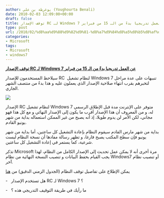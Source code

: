 ```yaml
---
author: يوغرطة بن علي (Youghourta Benali)
date: 2010-02-03 12:09:00+00:00
draft: false
title: توقف الإصدار RC لـ Windows 7 عن العمل تدريجيا بدءً من الـ 15 من فبراير
type: post
url: /2010/02/%d8%aa%d9%88%d9%82%d9%81-%d8%a7%d9%84%d8%a5%d8%b5%d8%af%d8%a7%d8%b1-rc-%d9%84%d9%80-windows-7-%d8%b9%d9%86-%d8%a7%d9%84%d8%b9%d9%85%d9%84-%d8%aa%d8%af%d8%b1%d9%8a%d8%ac%d9%8a%d8%a7-%d8%a8%d8%af%d8%a1/
categories:
- Microsoft
tags:
- Microsoft
- windows7
---
```


[**توقف الإصدار RC لـ Windows 7 عن العمل تدريجيا بدءً من الـ 15 من فبراير**](http://www.it-scoop.com/2010/02/%d8%aa%d9%88%d9%82%d9%81-%d8%a7%d9%84%d8%a5%d8%b5%d8%af%d8%a7%d8%b1-rc-%d9%84%d9%80-windows-7-%d8%b9%d9%86-%d8%a7%d9%84%d8%b9%d9%85%d9%84-%d8%aa%d8%af%d8%b1%d9%8a%d8%ac%d9%8a%d8%a7-%d8%a8%d8%af%d8%a1/)


سيلاحظ المستخدمون للإصدار RC  لنظام تشغيل Windows 7 تنبيهات على عدة مراحل لتخبرهم بقرب انتهاء صلاحية الإصدار الذي يعملون عليه و هذا بدءً من منتصف الشهر الجاري.

[![](http://djug.developpez.com/rsc/windows_7_rc_shutdown.jpg)
](http://www.it-scoop.com/2010/02/%d8%aa%d9%88%d9%82%d9%81-%d8%a7%d9%84%d8%a5%d8%b5%d8%af%d8%a7%d8%b1-rc-%d9%84%d9%80-windows-7-%d8%b9%d9%86-%d8%a7%d9%84%d8%b9%d9%85%d9%84-%d8%aa%d8%af%d8%b1%d9%8a%d8%ac%d9%8a%d8%a7-%d8%a8%d8%af%d8%a1/)

الإصدار RC لنظام تشغيل Windows 7 متوفر على الإنترنت مدة قبل الإطلاق الرسمي له، و من المعروف أن هذا الإصدار أقرب ما يكون إلى الإصدار النهائي و مع كل هذا فهو مجاني، لكن الأمر لن يدوم طويلا، إذ أنه يصبح من غير الممكن استعماله بداية من شهر يونيو القادم.

بداية من شهر مارس القادم سيقوم النظام بإعادة التشغيل كل ساعتين، أما بداية من شهر يونيو فإن سطح المكتب يصبح فارغا، و تظهر رسالة مفادها أن نسخة النظام ليست شرعية، كما يستمر في إعادة التشغيل كل ساعتين.

تذكر Microsoft مرة أخرى أنه لا يمكن عمل تحديث إلى الإصدار الكامل من النظام، لهذا يجب القيام بحفظ البيانات و تنصيب النسخة النهائية من نظام Windows7 أو تنصيب نظام آخر.

يمكن الإطلاع على تفاصيل توقف النظام (الجدول الزمني الدقيق) من [هنا](http://support.microsoft.com/?scid=kb%3Ben-us%3B971767&x=17&y=13)

-   هل تستخدم الإصدار RC لـ Windows 7 ؟

-   ما رأيك في طريقة التوقيف التدريجي هذه ؟
